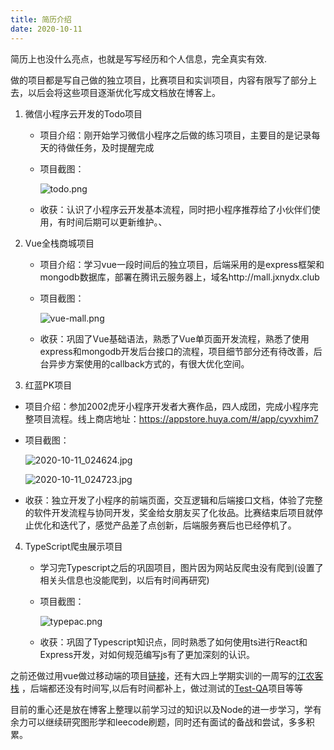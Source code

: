 ```yaml
---
title: 简历介绍
date: 2020-10-11
---
```


简历上也没什么亮点，也就是写写经历和个人信息，完全真实有效.

做的项目都是写自己做的独立项目，比赛项目和实训项目，内容有限写了部分上去，以后会将这些项目逐渐优化写成文档放在博客上。

1. 微信小程序云开发的Todo项目

   - 项目介绍：刚开始学习微信小程序之后做的练习项目，主要目的是记录每天的待做任务，及时提醒完成

   - 项目截图：

     ![todo.png](https://img.rruu.net/image/5f81afcb53727)

   - 收获：认识了小程序云开发基本流程，同时把小程序推荐给了小伙伴们使用，有时间后期可以更新维护。、

2. Vue全栈商城项目

   - 项目介绍：学习vue一段时间后的独立项目，后端采用的是express框架和mongodb数据库，部署在腾讯云服务器上，域名http://mall.jxnydx.club

   - 项目截图：

     ![vue-mall.png](https://img.rruu.net/image/5f81ff93df2ad)

   - 收获：巩固了Vue基础语法，熟悉了Vue单页面开发流程，熟悉了使用express和mongodb开发后台接口的流程，项目细节部分还有待改善，后台异步方案使用的callback方式的，有很大优化空间。

3.  红蓝PK项目

   - 项目介绍：参加2002虎牙小程序开发者大赛作品，四人成团，完成小程序完整项目流程。线上商店地址：https://appstore.huya.com/#/app/cyvxhim7

   - 项目截图：

     ![2020-10-11_024624.jpg](https://img.rruu.net/image/5f82021a80903)

     ![2020-10-11_024723.jpg](https://img.rruu.net/image/5f82021a89414)

   - 收获：独立开发了小程序的前端页面，交互逻辑和后端接口文档，体验了完整的软件开发流程与协同开发，奖金给女朋友买了化妆品。比赛结束后项目就停止优化和迭代了，感觉产品差了点创新，后端服务赛后也已经停机了。

4. TypeScript爬虫展示项目

   - 学习完Typescript之后的巩固项目，图片因为网站反爬虫没有爬到(设置了相关头信息也没能爬到，以后有时间再研究)

   - 项目截图：

     ![typepac.png](https://img.rruu.net/image/5f820ba9bbc20)

   - 收获：巩固了Typescript知识点，同时熟悉了如何使用ts进行React和Express开发，对如何规范编写js有了更加深刻的认识。

之前还做过用vue做过移动端的项目[链接](https://gitee.com/ambrosex/vuedemo)，还有大四上学期实训的一周写的[江农客栈](https://www.jxnydx.club/inn/#/) ，后端都还没有时间写,以后有时间都补上，做过测试的[Test-QA](https://github.com/xujiongx/test-QA)项目等等



目前的重心还是放在博客上整理以前学习过的知识以及Node的进一步学习，学有余力可以继续研究图形学和leecode刷题，同时还有面试的备战和尝试，多多积累。

